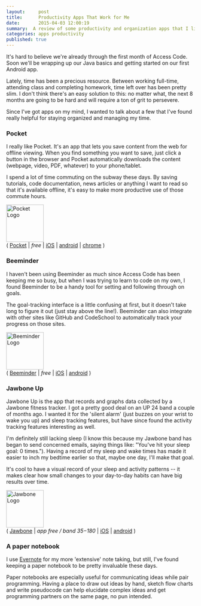 ```yaml
---
layout:     post
title:      Productivity Apps That Work for Me
date:       2015-04-03 12:00:19
summary:  A review of some productivity and organization apps that I like for OS X, Android and Chrome.
categories: apps productivity
published: true
---
```


It's hard to believe we're already through the first month of Access Code. Soon we'll be wrapping up our Java basics and getting started on our first Android app.

Lately, time has been a precious resource. Between working full-time, attending class and completing homework, time left over has been pretty slim. I don't think there's an easy solution to this: no matter what, the next 8 months are going to be hard and will require a ton of grit to persevere.

Since I've got apps on my mind, I wanted to talk about a few that I've found really helpful for staying organized and managing my time.


### Pocket

I really like Pocket. It's an app that lets you save content from the web for offline viewing. When you find something you want to save, just click a button in the browser and Pocket automatically downloads the content (webpage, video, PDF, whatever) to your phone/tablet.

I spend a lot of time commuting on the subway these days. By saving tutorials, code documentation, news articles or anything I want to read so that it's available offline, it's easy to make more productive use of those commute hours.

<img src="https://pbs.twimg.com/profile_images/2143589112/PKT_Twitter_Avatar_v1.png" alt="Pocket Logo" style="width: 100px;"/><br>
( [Pocket](http://getpocket.com/) | _free_ | [iOS](https://itunes.apple.com/app/read-it-later-pro/id309601447?mt=8) | [android](https://play.google.com/store/apps/details?id=com.ideashower.readitlater.pro) | [chrome](https://chrome.google.com/webstore/detail/save-to-pocket/niloccemoadcdkdjlinkgdfekeahmflj) )

### Beeminder

I haven't been using Beeminder as much since Access Code has been keeping me so busy, but when I was trying to learn to code on my own, I found Beeminder to be a handy tool for setting and following through on goals.

The goal-tracking interface is a little confusing at first, but it doesn't take long to figure it out (just stay above the line!). Beeminder can also integrate with other sites like GitHub and CodeSchool to automatically track your progress on those sites.

<img src="https://lh4.ggpht.com/10isJ_sArxXFj0TPXbt7Szr8yOwklK_7tbrEE64885i2WjIzuGWy6kUNLch_spkZiA=w300" alt="Beeminder Logo" style="width: 100px;"/><br>
( [Beeminder](https://www.beeminder.com/) | _free_ | [iOS](https://itunes.apple.com/us/app/beeminder/id551869729) | [android](https://play.google.com/store/apps/details?id=com.beeminder.beeminder) )

### Jawbone Up

Jawbone Up is the app that records and graphs data collected by a Jawbone fitness tracker. I got a pretty good deal on an UP 24 band a couple of months ago. I wanted it for the 'silent alarm' (just buzzes on your wrist to wake you up) and sleep tracking features, but have since found the activity tracking features interesting as well.

I'm definitely still lacking sleep (I know this because my Jawbone band has began to send concerned emails, saying things like: "You've hit your sleep goal: 0 times."). Having a record of my sleep and wake times has made it easier to inch my bedtime earlier so that, maybe one day, I'll make that goal.

It's cool to have a visual record of your sleep and activity patterns -- it makes clear how small changes to your day-to-day habits can have big results over time.

<img src="http://a412.phobos.apple.com/us/r30/Purple5/v4/53/3c/00/533c0094-6df2-cdf1-a8f3-5e75dfbbf263/pr_source.png?downloadKey=1412112155_67a9f6b9cf5fb400015dfa294b0c3633" alt="Jawbone Logo" style="width: 100px;"/><br>
( [Jawbone](https://jawbone.com/) | _app free / band $35-$180_ | [iOS](https://itunes.apple.com/us/app/up-tracker-required-up-up24/id461125277?mt=8) | [android](https://play.google.com/store/apps/details?id=com.jawbone.up) )

### A paper notebook

I use [Evernote](https://evernote.com/) for my more 'extensive' note taking, but still, I've found keeping a paper notebook to be pretty invaluable these days.

Paper notebooks are especially useful for communicating ideas while pair programming. Having a place to draw out ideas by hand, sketch flow charts and write pseudocode can help elucidate complex ideas and get programming partners on the same page, no pun intended.
<br><br>

